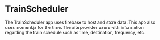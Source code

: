 # TrainScheduler


The TrainScheduler app uses firebase to host and store data. This app also uses moment.js for the time. The site provides users with information regarding the train schedule such as time, destination, frequency, etc. 